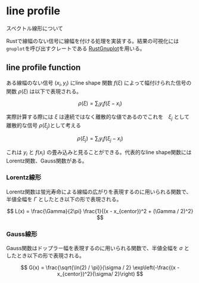 # line profile

スペクトル線形について


Rustで線幅のない信号に線幅を付ける処理を実装する。結果の可視化には`gnuplot`を呼び出すクレートである
[RustGnuplot](https://github.com/SiegeLord/RustGnuplot)を用いる。

## line profile function

ある線幅のない信号 $(x_i, y_i)$ にline shape 関数 $f(\xi)$ によって幅付けられた信号の関数 $\rho(\xi)$ は以下で表現される。  

$$
\rho(\xi) = \sum_{i} y_i f(\xi - x_i)
$$

実際計算する際には $\xi$ は連続ではなく離散的な値であるのでこれを　$\xi_j$ として離散的な信号 $\rho(\xi_j)$として考える 

$$
\rho(\xi_j) = \sum_{i} y_i f(\xi_j - x_i)
$$

これは $y_i$ と $f(x_i)$ の畳み込みと見ることができる。代表的なline shape関数には Lorentz関数、Gauss関数がある。

### Lorentz線形

Lorentz関数は蛍光寿命による線幅の広がりを表現するのに用いられる関数で、半値全幅を $\Gamma$ としたとき以下の形で表現される。

$$
L(x) = \frac{\Gamma}{2\pi} \frac{1}{(x - x_{centor})^2 + (\Gamma / 2)^2}
$$

### Gauss線形

Gauss関数はドップラー幅を表現するのに用いられる関数で、半値全幅を $\sigma$ としたとき以下の形で表現される。

$$
G(x) = \frac{\sqrt{\ln(2) / \pi}}{\sigma / 2} \exp\left(-\frac{(x - x_{centor})^2}{\sigma/ 2}\right)
$$
